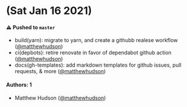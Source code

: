 # (Sat Jan 16 2021)

#### ⚠️ Pushed to `master`

- build(yarn): migrate to yarn, and create a githubb realese workflow ([@matthewhudson](https://github.com/matthewhudson))
- ci(depbots): retire renovate in favor of dependabot github action ([@matthewhudson](https://github.com/matthewhudson))
- docs(gh-templates): add markdown templates for github issues, pull requests, & more ([@matthewhudson](https://github.com/matthewhudson))

#### Authors: 1

- Matthew Hudson ([@matthewhudson](https://github.com/matthewhudson))
